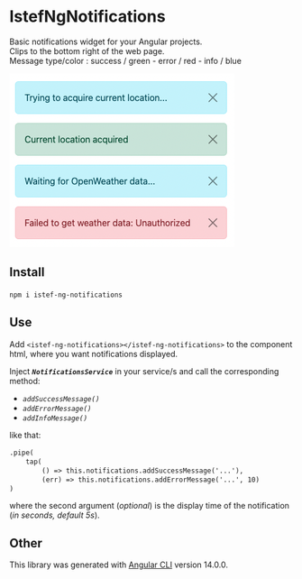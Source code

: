 # IstefNgNotifications

Basic notifications widget for your Angular projects.  
Clips to the bottom right of the web page.  
Message type/color :   success / green  -  error / red  -  info / blue  

![](https://github.com/Stefan-B-K/istef-ng-notifications/blob/main/src/assets/Screenshot.png)

## Install

`
npm i istef-ng-notifications
`

## Use

Add `<istef-ng-notifications></istef-ng-notifications>` to the component html, where you want notifications displayed.

Inject <b><i>`NotificationsService`</i></b>  in your service/s and call the corresponding method:
* <i>`addSuccessMessage()`</i>
* <i>`addErrorMessage()`</i>
* <i>`addInfoMessage()`</i>

like that: 
```
.pipe(
    tap(  
        () => this.notifications.addSuccessMessage('...'),
        (err) => this.notifications.addErrorMessage('...', 10)
)
```
where the second argument (<i>optional</i>) is the display time of the notification (<i>in seconds, default 5s</i>).

## Other

This library was generated with [Angular CLI](https://github.com/angular/angular-cli) version 14.0.0.
